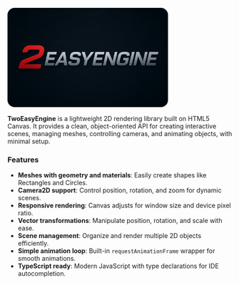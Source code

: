 <img 
    src="/images/logo.png" 
    alt="TwoEasyEngine Logo" 
    width="360" 
    style="flex-shrink: 0; border-radius: 1rem;margin:auto;"
/>

**TwoEasyEngine** is a lightweight 2D rendering library built on HTML5 Canvas.
It provides a clean, object-oriented API for creating interactive scenes, managing meshes, controlling cameras, and animating objects, with minimal setup.

### Features

- **Meshes with geometry and materials**: Easily create shapes like Rectangles and Circles.
- **Camera2D support**: Control position, rotation, and zoom for dynamic scenes.
- **Responsive rendering**: Canvas adjusts for window size and device pixel ratio.
- **Vector transformations**: Manipulate position, rotation, and scale with ease.
- **Scene management**: Organize and render multiple 2D objects efficiently.
- **Simple animation loop**: Built-in `requestAnimationFrame` wrapper for smooth animations.
- **TypeScript ready**: Modern JavaScript with type declarations for IDE autocompletion.
